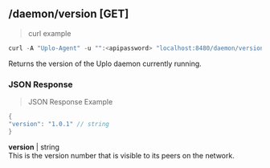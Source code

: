## /daemon/version [GET]
> curl example

```go
curl -A "Uplo-Agent" -u "":<apipassword> "localhost:8480/daemon/version"
```

Returns the version of the Uplo daemon currently running.

### JSON Response
> JSON Response Example

```go
{
"version": "1.0.1" // string
}
```
**version** | string  
This is the version number that is visible to its peers on the network.
